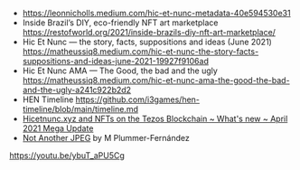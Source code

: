 * https://leonnicholls.medium.com/hic-et-nunc-metadata-40e594530e31
* Inside Brazil’s DIY, eco-friendly NFT art marketplace https://restofworld.org/2021/inside-brazils-diy-nft-art-marketplace/
* Hic Et Nunc — the story, facts, suppositions and ideas (June 2021) https://matheussiq8.medium.com/hic-et-nunc-the-story-facts-suppositions-and-ideas-june-2021-19927f9106ad
* Hic Et Nunc AMA — The Good, the bad and the ugly https://matheussiq8.medium.com/hic-et-nunc-ama-the-good-the-bad-and-the-ugly-a241c922b2d2
* HEN Timeline https://github.com/i3games/hen-timeline/blob/main/timeline.md
* [Hicetnunc.xyz and NFTs on the Tezos Blockchain ~ What's new ~ April 2021 Mega Update](https://gorillasun.de/blog/Hicetnunc.xyz-and-NFTs-on-the-Tezos-Blockchain-~-What's-new-~-April-2021-Update)
* [Not Another JPEG](https://www.plummerfernandez.com/works/not-another-jpeg/) by M Plummer-Fernández


https://youtu.be/ybuT_aPU5Cg